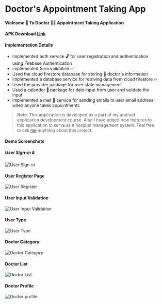 # Doctor's Appointment Taking App
#### Welcome 🤞 To Doctor 👨‍⚕️ Appointment Taking Application  
#### APK Download [Link](https://drive.google.com/drive/folders/1oPCzNIeDbqcLwql2E3J88let9olGWe_a?usp=sharing)

#### Implementation Details
- Implemented auth service 🔓 for user registration and authentication using Firebase Authentication 
- Implemented form validation ✅
- Used the cloud firestore database for storing 🏪 doctor's information
- Implemented a database service for retriving data from cloud firestore 🔥
- Used the provider package for user state management 
- Used a calender 📅 package for date input from user and validate the input
- Implemented a mail 💌 service for sending emails to user email address when anyone takes appointments

> Note: This application is developed as a part of my android application development course. Also I have added new features to this application to serve as a hospital management system. Feel free to ask [me](https://t.me/shuvokkr) anything about this project.

#### Demo Screenshots
##### User Sign-in & 
![User Sign-in](images/signin.jpg)
#### User Register Page
![User Register](images/register.jpg)
#### User Input Validation
![User Input Validation](images/validation.jpg)
#### User Type
![User Type](images/user_type.jpg)
#### Doctor Category
![Doctor Category](images/doctor_cat.jpg)
#### Doctor List
![Doctor List](images/doctor_list.jpg)
#### Doctor Profile
![Doctor profile](images/doctor_profile.jpg)
